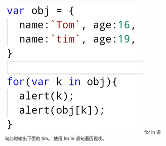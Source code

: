 ![输入图片说明](/imgs/2024-05-17/UKxNwArwbGBQLY3p.jpeg)
for in 语句此时输出下面的 tim。
使用 for in 语句遍历现状。
<!--stackedit_data:
eyJoaXN0b3J5IjpbLTE1MjI3NDU5MDgsLTIwODg3NDY2MTIsLT
EwODEwMzcyOV19
-->